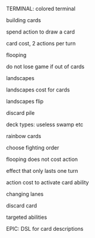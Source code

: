 TERMINAL: colored terminal

building cards

spend action to draw a card

card cost, 2 actions per turn

flooping

do not lose game if out of cards

landscapes

landscapes cost for cards

landscapes flip

discard pile

deck types: useless swamp etc

rainbow cards

choose fighting order

flooping does not cost action

effect that only lasts one turn

action cost to activate card ability

changing lanes

discard card

targeted abilities



EPIC: DSL for card descriptions